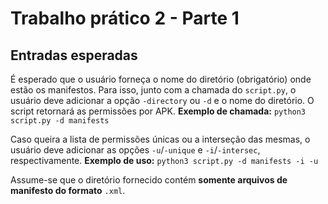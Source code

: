 # Trabalho prático 2 - Parte 1

## Entradas esperadas
É esperado que o usuário forneça o nome do diretório (obrigatório) onde estão os manifestos. Para isso, junto com a chamada do ```script.py```, o usuário deve adicionar a opção ```-directory``` ou ```-d``` e o nome do diretório. O script retornará as permissões por APK. **Exemplo de chamada:**
```python3 script.py -d manifests```

Caso queira a lista de permissões únicas ou a interseção das mesmas, o usuário deve adicionar as opções ```-u```/```-unique``` e ```-i```/```-intersec```, respectivamente. **Exemplo de uso:**
```python3 script.py -d manifests -i -u```

Assume-se que o diretório fornecido contém **somente arquivos de manifesto do formato** ```.xml```.
